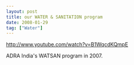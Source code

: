 ```yaml
---
layout: post
title: our WATER & SANITATION program
date: 2008-01-29
tag: ["Water"]
---
```


http://www.youtube.com/watch?v=B1WqcdKQmpE  

ADRA India's WATSAN program in 2007.
